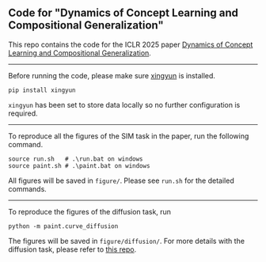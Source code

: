 ## Code for "Dynamics of Concept Learning and Compositional Generalization"

This repo contains the code for the ICLR 2025 paper [Dynamics of Concept Learning and Compositional Generalization](https://arxiv.org/abs/2410.08309).

------
Before running the code, please make sure [xingyun](https://github.com/FFTYYY/XingYun) is installed.
```
pip install xingyun
```
`xingyun` has been set to store data locally so no further configuration is required.

------
To reproduce all the figures of the SIM task in the paper, run the following command. 
```
source run.sh   # .\run.bat on windows
source paint.sh # .\paint.bat on windows
```
All figures will be saved in `figure/`.
Please see `run.sh` for the detailed commands.

------
To reproduce the figures of the diffusion task, run 
```
python -m paint.curve_diffusion
```
The figures will be saved in `figure/diffusion/`.
For more details with the diffusion task, please refer to [this repo](https://github.com/cfpark00/concept-learning).

